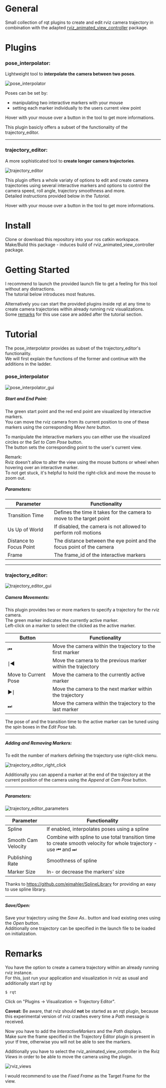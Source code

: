 # General

Small collection of rqt plugins to create and edit rviz camera trajectory in combination with the adapted [rviz_animated_view_controller](/rviz_animated_view_controller) package.

# Plugins

### pose_interpolator:

Lightweight tool to **interpolate the camera between two poses**.

![pose_interpolator](readme/pose_interpolator.png)

Poses can be set by:  
- manipulating two interactive markers with your mouse 
- setting each marker individually to the users current view point 

Hover with your mouse over a button in the tool to get more informations.

This plugin basicly offers a subset of the functionality of the trajectory_editor.

---

### trajectory_editor:

A more sophisticated tool to **create longer camera trajectories**.

![trajectory_editor](readme/trajectory_editor.png)

This plugin offers a whole variaty of options to edit and create camera trajectories using several interactive markers and options to control the camera speed, roll angle, trajectory smoothness and more.  
Detailed instructions provided below in the *Tutorial*. 

Hover with your mouse over a button in the tool to get more informations.   

# Install

Clone or download this repository into your ros catkin workspace.  
Make/Build this package - induces build of rviz_animated_view_controller package. 

# Getting Started

I recommend to launch the provided launch file to get a feeling for this tool without any distractions.  
The tutorial below introduces most features. 

Alternatively you can start the provided plugins inside rqt at any time to create camera trajectories within already running rviz visualizations.  
Some [remarks](/rqt_pose_interpolator/README.md#remarks) for this use case are added after the tutorial section. 

# Tutorial

The pose_interpolator provides as subset of the trajectory_editor's functionality.  
We will first explain the functions of the former and continue with the additions in the ladder.  

### pose_interpolator

![pose_interpolator_gui](readme/pose_interpolator_gui.png)

##### Start and End Point:

The green start point and the red end point are visualized by interactive markers.  
You can move the rviz camera from its current position to one of these markers using the corresponding *Move here* button.   

To manipulate the interactive markers you can either use the visualized circles or the *Set to Cam Pose* button.  
The button sets the corresponding point to the user's current view.  

Remark:  
Rviz doesn't allow to alter the view using the mouse buttons or wheel when hovering over an interactive marker.  
To not get stuck, it's helpful to hold the right-click and move the mouse to zoom out.

##### Parameters:

| Parameter | Functionality |
| -------- | -------- |
| Transition Time  | Defines the time it takes for the camera to move to the target point |
| Us Up of World   | If disabled, the camera is not allowed to perform roll motions |
| Distance to Focus Point | The distance between the eye point and the focus point of the camera |
| Frame |  The frame_id of the interactive markers |

---

### trajectory_editor:

![trajectory_editor_gui](readme/trajectory_editor_gui.png)

##### Camera Movements:

This plugin provides two or more markers to specify a trajectory for the rviz camera.  
The green marker indicates the currently active marker.  
Left-click on a marker to select the clicked as the active marker.  

| Button | Functionality |
| -------- | -------- |
| ⏮ | Move the camera within the trajectory to the first marker |
| ∣◄ | Move the camera to the previous marker within the trajectory |
| Move to Current Pose | Move the camera to the currently active marker |
| ►∣ | Move the camera to the next marker within the trajectory |
| ⏭ | Move the camera within the trajectory to the last marker |

The pose of and the transition time to the active marker can be tuned using the spin boxes in the *Edit Pose* tab. 

---

##### Adding and Removing Markers:

To edit the number of markers defining the trajectory use right-click menu.  

![trajectory_editor_right_click](readme/trajectory_editor_right_click.png)

Additionally you can append a marker at the end of the trajectory at the current position of the camera using the *Append at Cam Pose* button.

---

##### Parameters:

![trajectory_editor_parameters](readme/trajectory_editor_parameters.png)

| Parameter | Functionality |
| -------- | -------- |
| Spline | If enabled, interpolates poses using a spline |
| Smooth Cam Velocity | Combine with spline to use total transition time to create smooth velocity for whole trajectory - use ⏮ and ⏭ | 
| Publishing Rate | Smoothness of spline |
| Marker Size | In- or decrease the markers' size |

Thanks to https://github.com/ejmahler/SplineLibrary for providing an easy to use spline library.

---

##### Save/Open:

Save your trajectory using the *Save As..* button and load existing ones using the *Open* button.  
Additionally one trajectory can be specified in the launch file to be loaded on initialization.

# Remarks

You have the option to create a camera trajectory within an already running rviz instance.   
For this, just run your application and visualization in rviz as usual and additionally start rqt by 

```
$ rqt
```

Click on "Plugins -> Visualization -> Trajectory Editor".

**Caveat:** Be aware, that rviz should **not** be started as an rqt plugin, because this experimental version of rviz crashes every time a *Path* message is received.

Now you have to add the *InteractiveMarkers* and the *Path* displays.  
Make sure the frame specified in the Trajectory Editor plugin is present in your tf tree, otherwise you will not be able to see the markers. 

Additionally you have to select the rviz_animated_view_controller in the Rviz *Views* in order to be able to move the camera using the plugin.

![rviz_views](readme/rviz_view.png)

I would recommend to use the *Fixed Frame* as the Target Frame for the view. 
